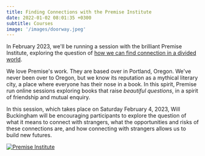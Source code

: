 ```yaml
---
title: Finding Connections with the Premise Institute
date: 2022-01-02 08:01:35 +0300
subtitle: Courses
image: '/images/doorway.jpeg'
---
```


In February 2023, we'll be running a session with the brilliant Premise Institute, exploring the question of [how we can find connection in a divided world](https://www.premiseinstitute.com/premisecourses).

We love Premise's work. They are based over in Portland, Oregon. We've never been over to Oregon, but we know its reputation as a mythical literary city, a place where everyone has their nose in a book. In this spirit, Premise run online sessions exploring books that raise _beautiful questions_, in a spirit of friendship and mutual enquiry.

In this session, which takes place on Saturday February 4, 2023, Will Buckingham will be encouraging participants to explore the question of what it means to connect with strangers, what the opportunities and risks of these connections are, and how connecting with strangers allows us to build new futures.

[![Premise Institute](/images/premise.png)](https://www.premiseinstitute.com/premisecourses)
